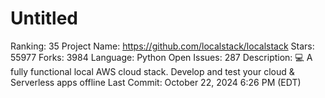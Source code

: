 # Untitled

Ranking: 35
Project Name: https://github.com/localstack/localstack
Stars: 55977
Forks: 3984
Language: Python
Open Issues: 287
Description: 💻 A fully functional local AWS cloud stack. Develop and test your cloud & Serverless apps offline
Last Commit: October 22, 2024 6:26 PM (EDT)